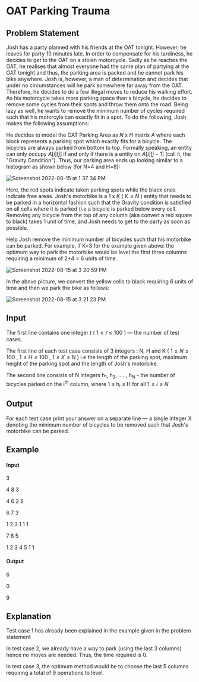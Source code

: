 # OAT Parking Trauma

## Problem Statement

Josh has a party planned with his friends at the OAT tonight. However, he leaves for party 10 minutes late. In order to compensate for his tardiness, he decides to get to the OAT on a stolen motorcycle. Sadly as he reaches the OAT, he realises that almost everyone had the same plan of partying at the OAT tonight and thus, the parking area is packed and he cannot park his bike anywhere. Josh is, however, a man of determination and decides that under no circumstances will he park somewhere far away from the OAT. Therefore, he decides to do a few illegal moves to reduce his walking effort. As his motorcycle takes more parking space than a bicycle, he decides to remove some cycles from their spots and throw them onto the road. Being lazy as well, he wants to remove the minimum number of cycles required such that his motorcyle can exactly fit in a spot. To do the following, Josh makes the following assumptions:

He decides to model the OAT Parking Area as $N$ x $H$ matrix $A$ where each block represents a parking spot which exactly fits for a bicycle. The bicycles are always parked from bottom to top. Formally speaking, an entity can only occupy $A[i][j]$ if and only if there is a entity on $A[i][j-1]$ (call it, the "Gravity Condition"). Thus, our parking area ends up looking similar to a histogram as shown below (for N=4 and H=8):

   ![Screenshot 2022-08-15 at 1 37 34 PM](https://user-images.githubusercontent.com/97837018/184599456-bdda91b9-5eab-4a57-863a-ea0e39233172.png)

Here, the red spots indicate taken parking spots while the black ones indicate free areas. Josh's motorbike is a $1$ x $K$ ( $K ≤ N$ ) entity that needs to be parked in a horizontal fashion such that the Gravity condition is satisfied on all cells where it is parked (i.e a bicycle is parked below every cell. Removing any bicycle from the top of any column (aka convert a red square to black) takes 1 unit of time, and Josh needs to get to the party as soon as possible.

Help Josh remove the minimum number of bicycles such that his motorbike can be parked. For example, if K=3 for the example given above: the optimum way to park the motorbike would be level the first three columns requiring a minimum of 2+4 = 6 units of time. 

![Screenshot 2022-08-15 at 3 20 59 PM](https://user-images.githubusercontent.com/97837018/184614790-a6e65c62-6803-410f-b81a-09d3842ad860.png) 

In the above picture, we convert the yellow cells to black requiring 6 units of time and then we park the bike as follows:

![Screenshot 2022-08-15 at 3 21 23 PM](https://user-images.githubusercontent.com/97837018/184614821-2c81cd12-5a06-44e6-8467-0fc86b15b0ba.png)


## Input

The first line contains one integer 𝑡 ( $1 ≤ 𝑡 ≤ 100$ ) — the number of test cases.

The first line of each test case consists of 3 integers : N, H and K ( $1 ≤ N ≤ 100$ , $1 ≤ H ≤ 100$ , $1 ≤ K ≤ N$ ) i.e the length of the parking spot, maximum height of the parking spot and the length of Josh's motorbike.

The second line consists of N integers h<sub>1</sub>, h<sub>2</sub>, ....., h<sub>N</sub> - the number of bicycles parked on the i<sup>th</sup> column, where 1 ≤ h<sub>i</sub> ≤ H for all $1 ≤ i ≤ N$

## Output

For each test case print your answer on a separate line — a single integer X denoting the minimum number of bicycles to be removed such that Josh's motorbike can be parked.

## Example

#### Input
3

4 8 3

4 6 2 8

6 7 3

1 2 3 1 1 1

7 8 5

1 2 3 4 5 1 1

#### Output

6

0

9

## Explanation

Test case 1 has already been explained in the example given in the problem statement

In test case 2, we already have a way to park (using the last 3 columns) hence no moves are needed. Thus, the time required is 0.

In test case 3, the optimum method would be to choose the last 5 columns requiring a total of 9 operations to level.
